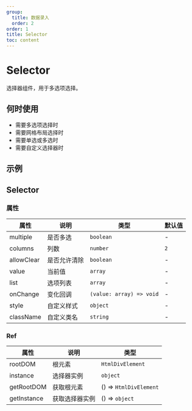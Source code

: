 ```yaml
---
group:
  title: 数据录入
  order: 2
order: 1
title: Selector
toc: content
---
```


# Selector

选择器组件，用于多选项选择。

## 何时使用

- 需要多选项选择时
- 需要网格布局选择时
- 需要单选或多选时
- 需要自定义选择器时

## 示例

<code src="./demos/demo1.jsx"></code>

## Selector

### 属性

| 属性       | 说明         | 类型                     | 默认值 |
| ---------- | ------------ | ------------------------ | ------ |
| multiple   | 是否多选     | `boolean`                | -      |
| columns    | 列数         | `number`                 | `2`    |
| allowClear | 是否允许清除 | `boolean`                | -      |
| value      | 当前值       | `array`                  | -      |
| list       | 选项列表     | `array`                  | -      |
| onChange   | 变化回调     | `(value: array) => void` | -      |
| style      | 自定义样式   | `object`                 | -      |
| className  | 自定义类名   | `string`                 | -      |

### Ref

| 属性        | 说明           | 类型                   |
| ----------- | -------------- | ---------------------- |
| rootDOM     | 根元素         | `HtmlDivElement`       |
| instance    | 选择器实例     | `object`               |
| getRootDOM  | 获取根元素     | () => `HtmlDivElement` |
| getInstance | 获取选择器实例 | () => `object`         |
